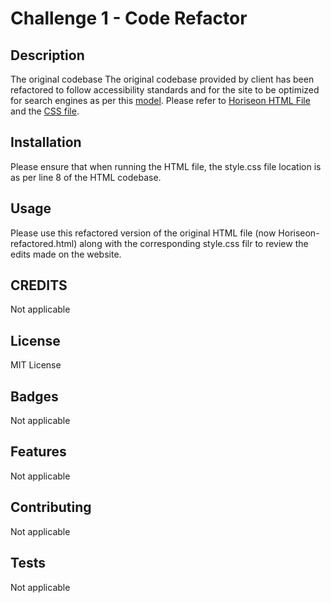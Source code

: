 # Challenge 1 - Code Refactor
## Description
The original codebase The original codebase provided by client has been refactored to follow accessibility standards and for the site to be optimized for search engines as per this [model](./Assets/01-html-css-git-challenge-demo.png). Please refer to [Horiseon HTML File](./HORISEON-REFACTORED.html) and the [CSS file](./starter/assets/css/style.css).
## Installation
Please ensure that when running the HTML file, the style.css file location is as per line 8 of the HTML codebase. 
## Usage
Please use this refactored version of the original HTML file (now Horiseon-refactored.html) along with the corresponding style.css filr to review the edits made on the website.
## CREDITS
Not applicable
## License
MIT License
## Badges
Not applicable
## Features
Not applicable
## Contributing
Not applicable
## Tests
Not applicable
